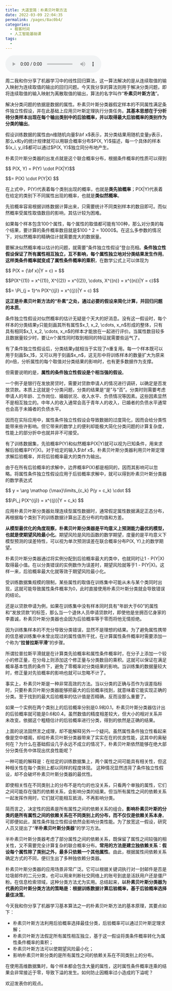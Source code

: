 ```yaml
---
title: 大道至简：朴素贝叶斯方法
date: 2022-03-09 22:04:35
permalink: /pages/8ac0b4/
categories:
  - 极客时间
  - 人工智能基础课
tags:
  - 
---
```

<audio title="09机器学习.大道至简：朴素贝叶斯方法" src="https://static001.geekbang.org/resource/audio/3b/dd/3bea9432dec1d97e363a2c3e145d1fdd.mp3" controls="controls"></audio> 
<p>周二我和你分享了机器学习中的线性回归算法，这一算法解决的是从连续取值的输入映射为连续取值的输出的回归问题。今天我分享的算法则用于解决分类问题，即将连续取值的输入映射为离散取值的输出，算法的名字叫作“<strong>朴素贝叶斯方法</strong>”。</p>
<p>解决分类问题的依据是数据的属性。朴素贝叶斯分类器假定样本的不同属性满足条件独立性假设，并在此基础上应用贝叶斯定理执行分类任务。<strong>其基本思想在于分析待分类样本出现在每个输出类别中的后验概率，并以取得最大后验概率的类别作为分类的输出</strong>。</p>
<p>假设训练数据的属性由n维随机向量$\bf x$表示，其分类结果用随机变量y表示，那么x和y的统计规律就可以用联合概率分布$P(X, Y)$描述，每一个具体的样本$(x_i, y_i)$都可以通过$P(X, Y)$独立同分布地产生。</p>
<p>朴素贝叶斯分类器的出发点就是这个联合概率分布，根据条件概率的性质可以得到</p>
<p> $$ P(X, Y) = P(Y) \cdot P(X|Y)$$ </p>
<p>$$= P(X) \cdot P(Y|X) $$ </p>
<p>在上式中，P(Y)代表着每个类别出现的概率，也就是<strong>类先验概率</strong>；P(X|Y)代表着在给定的类别下不同属性出现的概率，也就是<strong>类似然概率</strong>。</p>
<p>先验概率容易根据训练数据计算出来，只需要统计不同类别样本的数目即可。而似然概率受属性取值数目的影响，其估计较为困难。</p>
<p>如果每个样本包含100个属性，每个属性的取值都可能有100种，那么对分类的每个结果，要计算的条件概率数目就是$100 ^ 2 = 10000$。在这么多参数的情况下，对似然概率的精确估计就需要庞大的数据量。</p>
<p>要解决似然概率难以估计的问题，就需要“条件独立性假设”登台亮相。<strong>条件独立性假设保证了所有属性相互独立，互不影响，每个属性独立地对分类结果发生作用</strong>。<strong>这样类条件概率就变成了属性条件概率的乘积</strong>，在数学公式上可以体现为</p>
<p> $$ P(X = {\bf x}|Y = c) = $$</p>
<p>$$P(X^{(1)} = x^{(1)}, X^{(2)} = x^{(2)}, \cdots, X^{(n)} = x^{(n)}|Y = c)$$ </p>
<p>$$= \Pi_{j = 1}^n P(X^{(j)} = x^{(j)}|Y = c) $$</p>
<p><strong>这正是朴素贝叶斯方法的“朴素”之处，通过必要的假设来简化计算，并回归问题的本质</strong>。</p>
<!-- [[[read_end]]] -->
<p>条件独立性假设对似然概率的估计无疑是个天大的好消息。没有这一假设时，每个样本的分类结果y只能刻画其所有属性$x_1, x_2, \cdots, x_n$形成的整体，只有具有相同$x_1, x_2, \cdots, x_n$的样本才能放在一起进行评价。当属性数目较多且数据量较少时，要让n个属性同时取到相同的特征就需要些运气了。</p>
<p>有了条件独立性假设后，分类结果y就相当于实现了n重复用。每一个样本既可以用于刻画$x_1$，又可以用于刻画$x_n$，这无形中将训练样本的数量扩大为原来的n倍，分析属性的每个取值对分类结果的影响时，也有更多数据作为支撑。</p>
<p>但需要说明的是，<strong>属性的条件独立性假设是个相当强的假设</strong>。</p>
<p>一个例子是银行在发放房贷时，需要对贷款申请人的情况进行调研，以确定是否发放贷款。本质上这就是个分类问题，分类的结果是“是”与“否”。分类时则需要考虑申请人的年龄、工作岗位、婚姻状况、收入水平、负债情况等因素。这些因素显然不是相互独立的。中年人的收入通常会高于青年人的收入，已婚者的负债水平通常也会高于未婚者的负债水平。</p>
<p>因而在实际应用中，属性条件独立性假设会导致数据的过度简化，因而会给分类性能带来些许影响。但它带来的数学上的便利却能极大简化分类问题的计算复杂度，性能上的部分折中也就并非不可接受。</p>
<p>有了训练数据集，先验概率P(Y)和似然概率P(X|Y)就可以视为已知条件，用来求解后验概率P(Y|X)。对于给定的输入$\bf x$，朴素贝叶斯分类器利用贝叶斯定理求解后验概率，并将后验概率最大的类作为输出。</p>
<p>由于在所有后验概率的求解中，边界概率P(X)都是相同的，因而其影响可以忽略。将属性条件独立性假设应用于后验概率求解中，就可以得到朴素贝叶斯分类器的数学表达式</p>
<p>$$ y = \arg \mathop {\max}\limits_{c_k} P(y = c_k) \cdot $$</p>
<p>$$\Pi_j P(X^{(j)} = x^{(j)}|Y = c_k) $$</p>
<p>应用朴素贝叶斯分类器处理连续型属性数据时，通常假定属性数据满足正态分布，再根据每个类别下的训练数据计算出正态分布的均值和方差。</p>
<p><strong>从模型最优化的角度观察，朴素贝叶斯分类器是平均意义上预测能力最优的模型，也就是使期望风险最小化</strong>。期望风险是风险函数的数学期望，度量的是平均意义下模型预测的误差特性，可以视为单次预测误差在联合概率分布P(X, Y)上的数学期望。</p>
<p>朴素贝叶斯分类器通过将实例分配到后验概率最大的类中，也就同时让1 - P(Y|X)取得最小值。在以分类错误的实例数作为误差时，期望风险就等于1 - P(Y|X)。这样一来，后验概率最大化就等效于期望风险最小化。</p>
<p>受训练数据集规模的限制，某些属性的取值在训练集中可能从未与某个类同时出现，这就可能导致属性条件概率为0，此时直接使用朴素贝叶斯分类就会导致错误的结论。</p>
<p>还是以贷款申请为例，如果在训练集中没有样本同时具有“年龄大于60”的属性和“发放贷款”的标签，那么当一个退休人员申请贷款时，即使他是坐拥百亿身家的李嘉诚，朴素贝叶斯分类器也会因为后验概率等于零而将他无情拒绝。</p>
<p>因为训练集样本的不充分导致分类错误，显然不是理想的结果。为了避免属性携带的信息被训练集中未曾出现过的属性值所干扰，在计算属性条件概率时需要添加一个称为“<strong>拉普拉斯平滑</strong>”的步骤。</p>
<p>所谓拉普拉斯平滑就是在计算类先验概率和属性条件概率时，在分子上添加一个较小的修正量，在分母上则添加这个修正量与分类数目的乘积。这就可以保证在满足概率基本性质的条件下，避免了零概率对分类结果的影响。当训练集的数据量较大时，修正量对先验概率的影响也就可以忽略不计了。</p>
<p>事实上，朴素贝叶斯是一种非常高效的方法。当以分类的正确与否作为误差指标时，只要朴素贝叶斯分类器能够把最大的后验概率找到，就意味着它能实现正确的分类。至于找到的最大后验概率的估计值是否精确，反而没那么重要了。</p>
<p>如果一个实例在两个类别上的后验概率分别是0.9和0.1，朴素贝叶斯分类器估计出的后验概率就可能是0.6和0.4。虽然数值的精度相差较大，但大小的相对关系并未改变。依据这个粗糙估计的后验概率进行分类，得到的依然是正确的结果。</p>
<p>上面的说法固然言之成理，却不能解释另外一个疑问。虽然属性条件独立性看起来像是空中楼阁，却给朴素贝叶斯分类器带来了实实在在的优良性能，这其中的奥秘何在？为什么在基础假设几乎永远不成立的情况下，朴素贝叶斯依然能够在绝大部分分类任务中体现出优良性能呢？</p>
<p>一种可能的解释是：在给定的训练数据集上，两个属性之间可能具有相关性，但这种相关性在每个类别上都以同样的程度体现。 这种情况显然违背了条件独立性假设，却不会破坏朴素贝叶斯分类器的最优性。</p>
<p>即使相关性在不同类别上的分布不是均匀的也没关系，只看两个单独的属性，它们之间可能存在强烈的依赖关系，会影响分类的结果。但当所有属性之间的依赖关系一起发挥作用时，它们就可能相互抵消，不再影响分类。</p>
<p>简而言之，决定性的因素是所有属性之间的依赖关系的组合。<strong>影响朴素贝叶斯的分类的是所有属性之间的依赖关系在不同类别上的分布，而不仅仅是依赖关系本身</strong>。可即便如此，属性条件独立性假设依然会影响分类性能。为了放宽这一假设，研究人员又提出了“<strong>半朴素贝叶斯分类器</strong>”的学习方法。</p>
<p>半朴素贝叶斯分类器考虑了部分属性之间的依赖关系，既保留了属性之间较强的相关性，又不需要完全计算复杂的联合概率分布。<strong>常用的方法是建立独依赖关系：假设每个属性除了类别之外，最多只依赖一个其他属性</strong>。由此，根据属性间依赖关系确定方式的不同，便衍生出了多种独依赖分类器。</p>
<p>朴素贝叶斯分类器的应用场景非常广泛。它可以根据关键词执行对一封邮件是否是垃圾邮件的二元分类，也可以用来判断社交网络上的账号到底是活跃用户还是僵尸粉。在信息检索领域，这种分类方法尤为实用。总结起来，<strong>以朴素贝叶斯分类器为代表的贝叶斯分类方法的策略是：根据训练数据计算后验概率，基于后验概率选择最佳决策</strong>。</p>
<p>今天我和你分享了机器学习基本算法之一的朴素贝叶斯方法的基本原理，其要点如下：</p>
<ul>
<li>朴素贝叶斯方法利用后验概率选择最佳分类，后验概率可以通过贝叶斯定理求解；</li>
<li>朴素贝叶斯方法假定所有属性相互独立，基于这一假设将类条件概率转化为属性条件概率的乘积；</li>
<li>朴素贝叶斯方法可以使期望风险最小化；</li>
<li>影响朴素贝叶斯分类的是所有属性之间的依赖关系在不同类别上的分布。</li>
</ul>
<p>在使用高维数据集时，每个样本都会包含大量的属性，这时属性条件概率连乘的结果会非常接近于零，导致下溢的发生。如何防止因概率过小造成的下溢呢？</p>
<p>欢迎发表你的观点。</p>
<p><img src="https://static001.geekbang.org/resource/image/1d/ab/1d23a0935e1e853e21a0d6a0dab9e4ab.jpg" alt=""></p>
<p></p>
